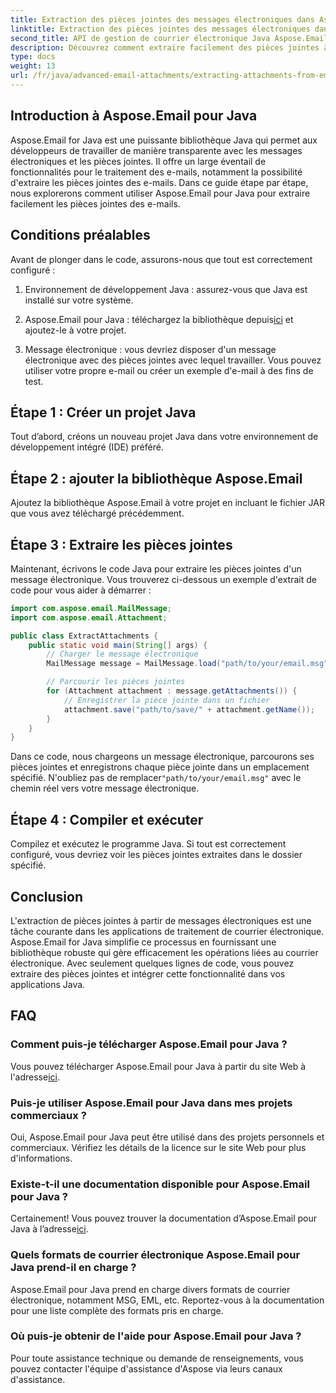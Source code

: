 ```yaml
---
title: Extraction des pièces jointes des messages électroniques dans Aspose.Email
linktitle: Extraction des pièces jointes des messages électroniques dans Aspose.Email
second_title: API de gestion de courrier électronique Java Aspose.Email
description: Découvrez comment extraire facilement des pièces jointes à des e-mails à l'aide d'Aspose.Email pour Java. Guide étape par étape pour les développeurs Java.
type: docs
weight: 13
url: /fr/java/advanced-email-attachments/extracting-attachments-from-email-messages/
---
```


## Introduction à Aspose.Email pour Java

Aspose.Email for Java est une puissante bibliothèque Java qui permet aux développeurs de travailler de manière transparente avec les messages électroniques et les pièces jointes. Il offre un large éventail de fonctionnalités pour le traitement des e-mails, notamment la possibilité d'extraire les pièces jointes des e-mails. Dans ce guide étape par étape, nous explorerons comment utiliser Aspose.Email pour Java pour extraire facilement les pièces jointes des e-mails.

## Conditions préalables

Avant de plonger dans le code, assurons-nous que tout est correctement configuré :

1. Environnement de développement Java : assurez-vous que Java est installé sur votre système.

2.  Aspose.Email pour Java : téléchargez la bibliothèque depuis[ici](https://releases.aspose.com/email/java/) et ajoutez-le à votre projet.

3. Message électronique : vous devriez disposer d'un message électronique avec des pièces jointes avec lequel travailler. Vous pouvez utiliser votre propre e-mail ou créer un exemple d'e-mail à des fins de test.

## Étape 1 : Créer un projet Java

Tout d’abord, créons un nouveau projet Java dans votre environnement de développement intégré (IDE) préféré.

## Étape 2 : ajouter la bibliothèque Aspose.Email

Ajoutez la bibliothèque Aspose.Email à votre projet en incluant le fichier JAR que vous avez téléchargé précédemment.

## Étape 3 : Extraire les pièces jointes

Maintenant, écrivons le code Java pour extraire les pièces jointes d'un message électronique. Vous trouverez ci-dessous un exemple d'extrait de code pour vous aider à démarrer :

```java
import com.aspose.email.MailMessage;
import com.aspose.email.Attachment;

public class ExtractAttachments {
    public static void main(String[] args) {
        // Charger le message électronique
        MailMessage message = MailMessage.load("path/to/your/email.msg");

        // Parcourir les pièces jointes
        for (Attachment attachment : message.getAttachments()) {
            // Enregistrer la pièce jointe dans un fichier
            attachment.save("path/to/save/" + attachment.getName());
        }
    }
}
```

 Dans ce code, nous chargeons un message électronique, parcourons ses pièces jointes et enregistrons chaque pièce jointe dans un emplacement spécifié. N'oubliez pas de remplacer`"path/to/your/email.msg"` avec le chemin réel vers votre message électronique.

## Étape 4 : Compiler et exécuter

Compilez et exécutez le programme Java. Si tout est correctement configuré, vous devriez voir les pièces jointes extraites dans le dossier spécifié.

## Conclusion

L'extraction de pièces jointes à partir de messages électroniques est une tâche courante dans les applications de traitement de courrier électronique. Aspose.Email for Java simplifie ce processus en fournissant une bibliothèque robuste qui gère efficacement les opérations liées au courrier électronique. Avec seulement quelques lignes de code, vous pouvez extraire des pièces jointes et intégrer cette fonctionnalité dans vos applications Java.

## FAQ

### Comment puis-je télécharger Aspose.Email pour Java ?

 Vous pouvez télécharger Aspose.Email pour Java à partir du site Web à l'adresse[ici](https://releases.aspose.com/email/java/).

### Puis-je utiliser Aspose.Email pour Java dans mes projets commerciaux ?

Oui, Aspose.Email pour Java peut être utilisé dans des projets personnels et commerciaux. Vérifiez les détails de la licence sur le site Web pour plus d'informations.

### Existe-t-il une documentation disponible pour Aspose.Email pour Java ?

 Certainement! Vous pouvez trouver la documentation d’Aspose.Email pour Java à l’adresse[ici](https://reference.aspose.com/email/java/).

### Quels formats de courrier électronique Aspose.Email pour Java prend-il en charge ?

Aspose.Email pour Java prend en charge divers formats de courrier électronique, notamment MSG, EML, etc. Reportez-vous à la documentation pour une liste complète des formats pris en charge.

### Où puis-je obtenir de l'aide pour Aspose.Email pour Java ?

Pour toute assistance technique ou demande de renseignements, vous pouvez contacter l'équipe d'assistance d'Aspose via leurs canaux d'assistance.